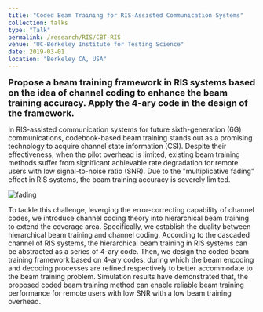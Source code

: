 ```yaml
---
title: "Coded Beam Training for RIS-Assisted Communication Systems"
collection: talks
type: "Talk"
permalink: /research/RIS/CBT-RIS
venue: "UC-Berkeley Institute for Testing Science"
date: 2019-03-01
location: "Berkeley CA, USA"
---
```


<font size = 4><b>Propose a beam training framework in RIS systems based on the idea of channel coding to enhance the beam training accuracy. Apply the 4-ary code in the design of the framework.</b></font>

<p></p>

In RIS-assisted communication systems for future sixth-generation (6G) communications, codebook-based beam training stands out as a promising technology to acquire channel state information (CSI). Despite their effectiveness, when the pilot overhead is limited, existing beam training methods suffer from significant achievable rate degradation for remote users with low signal-to-noise ratio (SNR). Due to the "multiplicative fading" effect in RIS systems, the beam training accuracy is severely limited.

![fading](https://hericenes.github.io/yuhaochen.github.io/images/CBT-1.png)

To tackle this challenge, leverging the error-correcting capability of channel codes, we introduce channel coding theory into hierarchical beam training to extend the coverage area. Specifically, we establish the duality between hierarchical beam training and channel coding. According to the cascaded channel of RIS systems, the hierarchical beam training in RIS systems can be abstracted as a series of 4-ary code. Then, we design the coded beam training framework based on 4-ary codes, during which the beam encoding and decoding processes are refined respectively to better accommodate to the beam training problem. Simulation results have demonstrated that, the proposed coded beam training method can enable reliable beam training performance for remote users with low SNR with a low beam training overhead.


